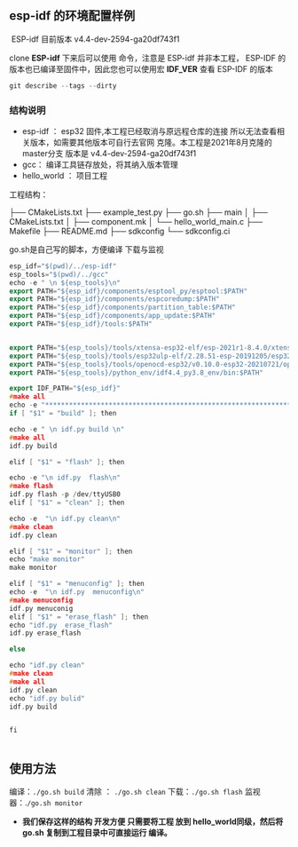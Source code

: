 ## esp-idf 的环境配置样例

​	ESP-idf 目前版本 v4.4-dev-2594-ga20df743f1

clone  **ESP-idf**  下来后可以使用 命令，注意是 ESP-idf 并非本工程， ESP-IDF 的版本也已编译至固件中，因此您也可以使用宏 **IDF_VER** 查看 ESP-IDF 的版本

```c++
git describe --tags --dirty
```

 ### 结构说明

- esp-idf ： esp32 固件,本工程已经取消与原远程仓库的连接 所以无法查看相关版本，如需要其他版本可自行去官网 克隆。本工程是2021年8月克隆的master分支 版本是  v4.4-dev-2594-ga20df743f1
- gcc：  编译工具链存放处，将其纳入版本管理
-  hello_world ：  项目工程

工程结构：

├── CMakeLists.txt
├── example_test.py
├── go.sh
├── main
│   ├── CMakeLists.txt
│   ├── component.mk
│   └── hello_world_main.c
├── Makefile
├── README.md
├── sdkconfig
└── sdkconfig.ci

go.sh是自己写的脚本，方便编译 下载与监视

```c++
esp_idf="$(pwd)/../esp-idf"
esp_tools="$(pwd)/../gcc"
echo -e " \n ${esp_tools}\n"
export PATH="${esp_idf}/components/esptool_py/esptool:$PATH"
export PATH="${esp_idf}/components/espcoredump:$PATH"
export PATH="${esp_idf}/components/partition_table:$PATH"
export PATH="${esp_idf}/components/app_update:$PATH"
export PATH="${esp_idf}/tools:$PATH"


export PATH="${esp_tools}/tools/xtensa-esp32-elf/esp-2021r1-8.4.0/xtensa-esp32-elf/bin:$PATH"
export PATH="${esp_tools}/tools/esp32ulp-elf/2.28.51-esp-20191205/esp32ulp-elf-binutils/bin:$PATH"
export PATH="${esp_tools}/tools/openocd-esp32/v0.10.0-esp32-20210721/openocd-esp32/bin:$PATH"
export PATH="${esp_tools}/python_env/idf4.4_py3.8_env/bin:$PATH"

export IDF_PATH="${esp_idf}"
#make all
echo -e "*******************************************************************************\n $PATH \n *******************************************************************************"
if [ "$1" = "build" ]; then

echo -e " \n idf.py build \n"
#make all
idf.py build

elif [ "$1" = "flash" ]; then

echo -e "\n idf.py  flash\n"
#make flash
idf.py flash -p /dev/ttyUSB0
elif [ "$1" = "clean" ]; then

echo -e  "\n idf.py clean\n"
#make clean
idf.py clean

elif [ "$1" = "monitor" ]; then
echo "make monitor"
make monitor

elif [ "$1" = "menuconfig" ]; then
echo -e  "\n idf.py  menuconfig\n"
#make menuconfig
idf.py menuconig
elif [ "$1" = "erase_flash" ]; then
echo "idf.py  erase_flash"
idf.py erase_flash

else

echo "idf.py clean"
#make clean
#make all
idf.py clean
echo "idf.py bulid"
idf.py build


fi
                                                               
```

## 使用方法

编译：`./go.sh build` 				 清除 ： `./go.sh clean` 
下载：`./go.sh flash`				监视器：.`/go.sh monitor`

- **我们保存这样的结构 开发方便  只需要将工程 放到 hello_world同级，然后将go.sh 复制到工程目录中可直接运行 编译。**
